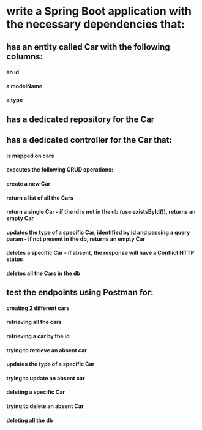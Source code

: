 # write a Spring Boot application with the necessary dependencies that:
## has an entity called Car with the following columns:
#### an id
#### a modelName
#### a type

## has a dedicated repository for the Car
## has a dedicated controller for the Car that:
#### is mapped on cars
#### executes the following CRUD operations:
#### create a new Car 
#### return a list of all the Cars
#### return a single Car - if the id is not in the db (use existsById()), returns an empty Car
#### updates the type of a specific Car, identified by id and passing a query param - if not present in the db, returns an empty Car 
#### deletes a specific Car - if absent, the response will have a Conflict HTTP status
#### deletes all the Cars in the db

## test the endpoints using Postman for:
#### creating 2 different cars
#### retrieving all the cars
#### retrieving a car by the id
#### trying to retrieve an absent car
#### updates the type of a specific Car
#### trying to update an absent car
#### deleting a specific Car
#### trying to delete an absent Car
#### deleting all the db